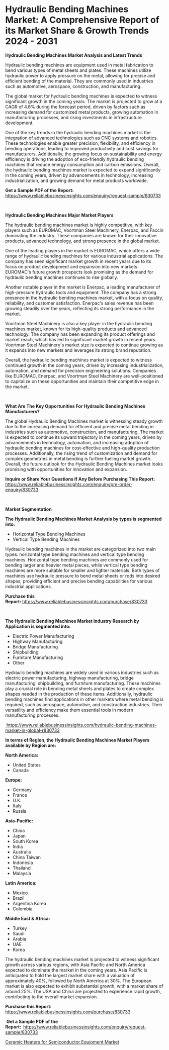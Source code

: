 <p><h1>Hydraulic Bending Machines Market: A Comprehensive Report of its Market Share & Growth Trends 2024 - 2031</h1></p><p><strong>Hydraulic Bending Machines Market Analysis and Latest Trends</strong></p>
<p><p>Hydraulic bending machines are equipment used in metal fabrication to bend various types of metal sheets and plates. These machines utilize hydraulic power to apply pressure on the metal, allowing for precise and efficient bending of the material. They are commonly used in industries such as automotive, aerospace, construction, and manufacturing.</p><p>The global market for hydraulic bending machines is expected to witness significant growth in the coming years. The market is projected to grow at a CAGR of 4.6% during the forecast period, driven by factors such as increasing demand for customized metal products, growing automation in manufacturing processes, and rising investments in infrastructure development.</p><p>One of the key trends in the hydraulic bending machines market is the integration of advanced technologies such as CNC systems and robotics. These technologies enable greater precision, flexibility, and efficiency in bending operations, leading to improved productivity and cost savings for manufacturers. Additionally, the growing focus on sustainability and energy efficiency is driving the adoption of eco-friendly hydraulic bending machines that reduce energy consumption and carbon emissions. Overall, the hydraulic bending machines market is expected to expand significantly in the coming years, driven by advancements in technology, increasing industrialization, and growing demand for metal products worldwide.</p></p>
<p><strong>Get a Sample PDF of the Report:&nbsp;</strong> <a href="https://www.reliablebusinessinsights.com/enquiry/request-sample/830733">https://www.reliablebusinessinsights.com/enquiry/request-sample/830733</a></p>
<p>&nbsp;</p>
<p><strong>Hydraulic Bending Machines Major Market Players</strong></p>
<p><p>The hydraulic bending machines market is highly competitive, with key players such as EUROMAC, Voortman Steel Machinery, Enerpac, and Faccin dominating the industry. These companies are known for their innovative products, advanced technology, and strong presence in the global market.</p><p>One of the leading players in the market is EUROMAC, which offers a wide range of hydraulic bending machines for various industrial applications. The company has seen significant market growth in recent years due to its focus on product development and expansion into new markets. EUROMAC's future growth prospects look promising as the demand for hydraulic bending machines continues to rise globally.</p><p>Another notable player in the market is Enerpac, a leading manufacturer of high-pressure hydraulic tools and equipment. The company has a strong presence in the hydraulic bending machines market, with a focus on quality, reliability, and customer satisfaction. Enerpac's sales revenue has been growing steadily over the years, reflecting its strong performance in the market.</p><p>Voortman Steel Machinery is also a key player in the hydraulic bending machines market, known for its high-quality products and advanced technology. The company has been expanding its product offerings and market reach, which has led to significant market growth in recent years. Voortman Steel Machinery's market size is expected to continue growing as it expands into new markets and leverages its strong brand reputation.</p><p>Overall, the hydraulic bending machines market is expected to witness continued growth in the coming years, driven by increasing industrialization, automation, and demand for precision engineering solutions. Companies like EUROMAC, Enerpac, and Voortman Steel Machinery are well-positioned to capitalize on these opportunities and maintain their competitive edge in the market.</p></p>
<p>&nbsp;</p>
<p><strong>What Are The Key Opportunities For Hydraulic Bending Machines Manufacturers?</strong></p>
<p><p>The global Hydraulic Bending Machines market is witnessing steady growth due to the increasing demand for efficient and precise metal bending in industries such as automotive, construction, and manufacturing. The market is expected to continue its upward trajectory in the coming years, driven by advancements in technology, automation, and increasing adoption of hydraulic bending machines for cost-effective and high-quality production processes. Additionally, the rising trend of customization and demand for complex geometries in metal bending is further fueling market growth. Overall, the future outlook for the Hydraulic Bending Machines market looks promising with opportunities for innovation and expansion.</p></p>
<p><strong>Inquire or Share Your Questions If Any Before Purchasing This Report:</strong> <a href="https://www.reliablebusinessinsights.com/enquiry/pre-order-enquiry/830733">https://www.reliablebusinessinsights.com/enquiry/pre-order-enquiry/830733</a></p>
<p>&nbsp;</p>
<p><strong>Market Segmentation</strong></p>
<p><strong>The Hydraulic Bending Machines Market Analysis by types is segmented into:</strong></p>
<p><ul><li>Horizontal Type Bending Machines</li><li>Vertical Type Bending Machines</li></ul></p>
<p><p>Hydraulic bending machines in the market are categorized into two main types: horizontal type bending machines and vertical type bending machines. Horizontal type bending machines are commonly used for bending larger and heavier metal pieces, while vertical type bending machines are more suitable for smaller and lighter materials. Both types of machines use hydraulic pressure to bend metal sheets or rods into desired shapes, providing efficient and precise bending capabilities for various industrial applications.</p></p>
<p><strong>Purchase this Report:&nbsp;</strong><a href="https://www.reliablebusinessinsights.com/purchase/830733">https://www.reliablebusinessinsights.com/purchase/830733</a></p>
<p>&nbsp;</p>
<p><strong>The Hydraulic Bending Machines Market Industry Research by Application is segmented into:</strong></p>
<p><ul><li>Electric Power Manufacturing</li><li>Highway Manufacturing</li><li>Bridge Manufacturing</li><li>Shipbuilding</li><li>Furniture Manufacturing</li><li>Other</li></ul></p>
<p><p>Hydraulic bending machines are widely used in various industries such as electric power manufacturing, highway manufacturing, bridge manufacturing, shipbuilding, and furniture manufacturing. These machines play a crucial role in bending metal sheets and plates to create complex shapes needed in the production of these items. Additionally, hydraulic bending machines find applications in other markets where metal bending is required, such as aerospace, automotive, and construction industries. Their versatility and efficiency make them essential tools in modern manufacturing processes.</p></p>
<p><a href="https://www.reliablebusinessinsights.com/hydraulic-bending-machines-market-in-global-r830733">&nbsp;https://www.reliablebusinessinsights.com/hydraulic-bending-machines-market-in-global-r830733</a></p>
<p><strong>In terms of Region, the Hydraulic Bending Machines Market Players available by Region are:</strong></p>
<p>
    <p> <strong> North America: </strong>
        <ul>
            <li>United States</li>
            <li>Canada</li>
        </ul>
        </p> 
    <p> <strong> Europe: </strong>
        <ul>
            <li>Germany</li>
            <li>France</li>
            <li>U.K.</li>
            <li>Italy</li>
            <li>Russia</li>
        </ul>
        </p> 
    <p> <strong> Asia-Pacific: </strong>
        <ul>
            <li>China</li>
            <li>Japan</li>
            <li>South Korea</li>
            <li>India</li>
            <li>Australia</li>
            <li>China Taiwan</li>
            <li>Indonesia</li>
            <li>Thailand</li>
            <li>Malaysia</li>
        </ul>
        </p> 
    <p> <strong> Latin America: </strong>
        <ul>
            <li>Mexico</li>
            <li>Brazil</li>
            <li>Argentina Korea</li>
            <li>Colombia</li>
        </ul>
        </p> 
    <p> <strong> Middle East & Africa: </strong>
        <ul>
            <li>Turkey</li>
            <li>Saudi</li>
            <li>Arabia</li>
            <li>UAE</li>
            <li>Korea</li>
        </ul>
    </p>
    </p>
<p><p>The hydraulic bending machines market is projected to witness significant growth across various regions, with Asia Pacific and North America expected to dominate the market in the coming years. Asia Pacific is anticipated to hold the largest market share with a valuation of approximately 40%, followed by North America at 30%. The European market is also expected to exhibit substantial growth, with a market share of around 25%. The USA and China are projected to experience rapid growth, contributing to the overall market expansion.</p></p>
<p><strong>Purchase this Report: </strong><a href="https://www.reliablebusinessinsights.com/purchase/830733">https://www.reliablebusinessinsights.com/purchase/830733</a></p>
<p>&nbsp;<strong>Get a Sample PDF of the Report:&nbsp;&nbsp;</strong><a href="https://www.reliablebusinessinsights.com/enquiry/request-sample/830733">https://www.reliablebusinessinsights.com/enquiry/request-sample/830733</a></p>
<p><strong></strong></p>
<p><p><a href="https://issuu.com/reportprime-2/docs/ceramic-heaters-for-semiconductor-equipment-market">Ceramic Heaters for Semiconductor Equipment Market</a></p></p>
